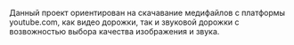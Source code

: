 Данный проект ориентирован на скачавание медифайлов с платформы youtube.com, как видео дорожки, так и звуковой дорожки с возвожностью выбора качества изображения и звука.